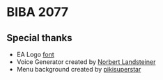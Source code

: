 # BIBA 2077

## Special thanks

- EA Logo <a href="https://befonts.com/ea-logo-font.html">font</a>
- Voice Generator created by <a href="https://www.masswerk.at/mespeak/">Norbert Landsteiner</a>
- Menu background created by <a href="https://freepik.com/pikisuperstar">pikisuperstar</a>